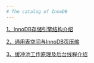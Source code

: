```yaml
---
# The catalog of InnoDB
---
```


[1、InnoDB存储引擎结构介绍][1]

[2、通用表空间与InnoDB页压缩][2]

[3、缓冲池工作原理及后台线程介绍][3]

  [1]:https://github.com/Ezail3/Note/blob/master/DB/MySQL/InnoDB/innodb_intro.md
  [2]:https://github.com/Ezail3/Note/blob/master/DB/MySQL/InnoDB/general_space%26%26page_compressed.md
  [3]:https://github.com/Ezail3/Note/blob/master/DB/MySQL/InnoDB/bp_intro%26%26backgound_threads.md
